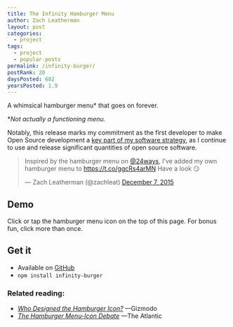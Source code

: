 ```yaml
---
title: The Infinity Hamburger Menu
author: Zach Leatherman
layout: post
categories:
  - project
tags:
  - project
  - popular-posts
permalink: /infinity-burger/
postRank: 20
daysPosted: 682
yearsPosted: 1.9
---
```


A whimsical hamburger menu* that goes on forever.

*_Not actually a functioning menu._

Notably, this release marks my commitment as the first developer to make Open Source development a [key part of my software strategy](http://9to5mac.com/2015/12/07/apple-open-source-first/), as I continue to use and release significant quantities of open source software.

<blockquote class="twitter-tweet" lang="en"><p lang="en" dir="ltr">Inspired by the hamburger menu on <a href="https://twitter.com/24ways">@24ways</a>, I’ve added my own hamburger menu to <a href="https://t.co/ggcRs4arMN">https://t.co/ggcRs4arMN</a> Have a look 😏</p>&mdash; Zach Leatherman (@zachleat) <a href="https://twitter.com/zachleat/status/673874730839965696">December 7, 2015</a></blockquote>

## Demo

Click or tap the hamburger menu icon on the top of this page. For bonus fun, click more than once.

## Get it

* Available on [GitHub](https://github.com/zachleat/infinity-burger)
* `npm install infinity-burger`

### Related reading:

 * [_Who Designed the Hamburger Icon?_](http://gizmodo.com/who-designed-the-iconic-hamburger-icon-1555438787) —Gizmodo
 * [_The Hamburger Menu-Icon Debate_](http://www.theatlantic.com/product/archive/2014/08/the-hamburger-menu-debate/379145/) —The Atlantic
